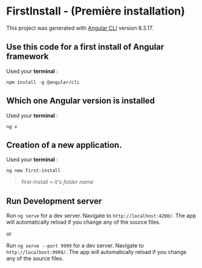 # FirstInstall - (Première installation)

This project was generated with [Angular CLI](https://github.com/angular/angular-cli) version 8.3.17.

## Use this code for a first install of Angular framework
Used your **terminal** :
```
npm install -g @angular/cli
```
## Which one Angular version is installed
Used your **terminal** :
```
ng v
```
## Creation of a new application.
Used your **terminal** :
```
ng new first-install
```
> first-install = *it's folder name*

## Run Development server

Run ``` ng serve ``` for a dev server. Navigate to `http://localhost:4200/`. The app will automatically reload if you change any of the source files.

or

Run ``` ng serve --port 9999 ``` for a dev server. Navigate to `http://localhost:9999/`. The app will automatically reload if you change any of the source files.